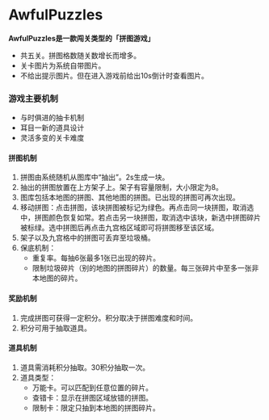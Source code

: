 # AwfulPuzzles

**AwfulPuzzles是一款闯关类型的「拼图游戏」**
- 共五关。拼图格数随关数增长而增多。
- 关卡图片为系统自带图片。
- 不给出提示图片。但在进入游戏前给出10s倒计时查看图片。
### 游戏主要机制
- 与时俱进的抽卡机制
- 耳目一新的道具设计
- 灵活多变的关卡难度
#### 拼图机制
1. 拼图由系统随机从图库中“抽出”。2s生成一块。
2. 抽出的拼图放置在上方架子上。架子有容量限制，大小限定为8。
3. 图库包括本地图的拼图、其他地图的拼图。已出现的拼图可再次出现。
4. 移动拼图：点击拼图，该块拼图被标记为绿色。再点击同一块拼图，取消选中，拼图颜色恢复如常。若点击另一块拼图，取消选中该块，新选中拼图碎片被标绿。选中拼图后再点击九宫格区域即可将拼图移至该区域。
5. 架子以及九宫格中的拼图可丢弃至垃圾桶。
6. 保底机制：
	- 重复率。每抽6张最多1张已出现的碎片。
	- 限制垃圾碎片（别的地图的拼图碎片）的数量。每三张碎片中至多一张非本地图的碎片。
#### 奖励机制
1. 完成拼图可获得一定积分。积分取决于拼图难度和时间。
2. 积分可用于抽取道具。
#### 道具机制
1. 道具需消耗积分抽取。30积分抽取一次。
2. 道具类型：
	- 万能卡。可以匹配到任意位置的碎片。
	- 查错卡：显示在拼图区域放错的拼图。
	- 限制卡：限定只抽到本地图的拼图碎片。



